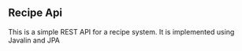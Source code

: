 ## Recipe Api

This is a simple REST API for a recipe system. 
It is implemented using Javalin and JPA



